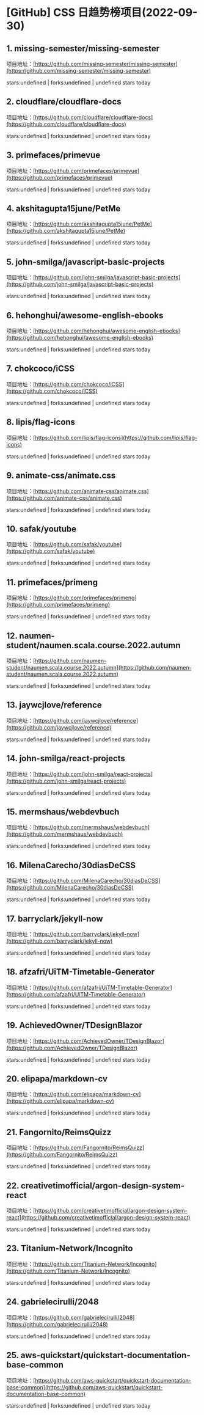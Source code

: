 # [GitHub] CSS 日趋势榜项目(2022-09-30)

## 1. missing-semester/missing-semester 

项目地址：[https://github.com/missing-semester/missing-semester](https://github.com/missing-semester/missing-semester)

stars:undefined | forks:undefined | undefined stars today 



## 2. cloudflare/cloudflare-docs 

项目地址：[https://github.com/cloudflare/cloudflare-docs](https://github.com/cloudflare/cloudflare-docs)

stars:undefined | forks:undefined | undefined stars today 



## 3. primefaces/primevue 

项目地址：[https://github.com/primefaces/primevue](https://github.com/primefaces/primevue)

stars:undefined | forks:undefined | undefined stars today 



## 4. akshitagupta15june/PetMe 

项目地址：[https://github.com/akshitagupta15june/PetMe](https://github.com/akshitagupta15june/PetMe)

stars:undefined | forks:undefined | undefined stars today 



## 5. john-smilga/javascript-basic-projects 

项目地址：[https://github.com/john-smilga/javascript-basic-projects](https://github.com/john-smilga/javascript-basic-projects)

stars:undefined | forks:undefined | undefined stars today 



## 6. hehonghui/awesome-english-ebooks 

项目地址：[https://github.com/hehonghui/awesome-english-ebooks](https://github.com/hehonghui/awesome-english-ebooks)

stars:undefined | forks:undefined | undefined stars today 



## 7. chokcoco/iCSS 

项目地址：[https://github.com/chokcoco/iCSS](https://github.com/chokcoco/iCSS)

stars:undefined | forks:undefined | undefined stars today 



## 8. lipis/flag-icons 

项目地址：[https://github.com/lipis/flag-icons](https://github.com/lipis/flag-icons)

stars:undefined | forks:undefined | undefined stars today 



## 9. animate-css/animate.css 

项目地址：[https://github.com/animate-css/animate.css](https://github.com/animate-css/animate.css)

stars:undefined | forks:undefined | undefined stars today 



## 10. safak/youtube 

项目地址：[https://github.com/safak/youtube](https://github.com/safak/youtube)

stars:undefined | forks:undefined | undefined stars today 



## 11. primefaces/primeng 

项目地址：[https://github.com/primefaces/primeng](https://github.com/primefaces/primeng)

stars:undefined | forks:undefined | undefined stars today 



## 12. naumen-student/naumen.scala.course.2022.autumn 

项目地址：[https://github.com/naumen-student/naumen.scala.course.2022.autumn](https://github.com/naumen-student/naumen.scala.course.2022.autumn)

stars:undefined | forks:undefined | undefined stars today 



## 13. jaywcjlove/reference 

项目地址：[https://github.com/jaywcjlove/reference](https://github.com/jaywcjlove/reference)

stars:undefined | forks:undefined | undefined stars today 



## 14. john-smilga/react-projects 

项目地址：[https://github.com/john-smilga/react-projects](https://github.com/john-smilga/react-projects)

stars:undefined | forks:undefined | undefined stars today 



## 15. mermshaus/webdevbuch 

项目地址：[https://github.com/mermshaus/webdevbuch](https://github.com/mermshaus/webdevbuch)

stars:undefined | forks:undefined | undefined stars today 



## 16. MilenaCarecho/30diasDeCSS 

项目地址：[https://github.com/MilenaCarecho/30diasDeCSS](https://github.com/MilenaCarecho/30diasDeCSS)

stars:undefined | forks:undefined | undefined stars today 



## 17. barryclark/jekyll-now 

项目地址：[https://github.com/barryclark/jekyll-now](https://github.com/barryclark/jekyll-now)

stars:undefined | forks:undefined | undefined stars today 



## 18. afzafri/UiTM-Timetable-Generator 

项目地址：[https://github.com/afzafri/UiTM-Timetable-Generator](https://github.com/afzafri/UiTM-Timetable-Generator)

stars:undefined | forks:undefined | undefined stars today 



## 19. AchievedOwner/TDesignBlazor 

项目地址：[https://github.com/AchievedOwner/TDesignBlazor](https://github.com/AchievedOwner/TDesignBlazor)

stars:undefined | forks:undefined | undefined stars today 



## 20. elipapa/markdown-cv 

项目地址：[https://github.com/elipapa/markdown-cv](https://github.com/elipapa/markdown-cv)

stars:undefined | forks:undefined | undefined stars today 



## 21. Fangornito/ReimsQuizz 

项目地址：[https://github.com/Fangornito/ReimsQuizz](https://github.com/Fangornito/ReimsQuizz)

stars:undefined | forks:undefined | undefined stars today 



## 22. creativetimofficial/argon-design-system-react 

项目地址：[https://github.com/creativetimofficial/argon-design-system-react](https://github.com/creativetimofficial/argon-design-system-react)

stars:undefined | forks:undefined | undefined stars today 



## 23. Titanium-Network/Incognito 

项目地址：[https://github.com/Titanium-Network/Incognito](https://github.com/Titanium-Network/Incognito)

stars:undefined | forks:undefined | undefined stars today 



## 24. gabrielecirulli/2048 

项目地址：[https://github.com/gabrielecirulli/2048](https://github.com/gabrielecirulli/2048)

stars:undefined | forks:undefined | undefined stars today 



## 25. aws-quickstart/quickstart-documentation-base-common 

项目地址：[https://github.com/aws-quickstart/quickstart-documentation-base-common](https://github.com/aws-quickstart/quickstart-documentation-base-common)

stars:undefined | forks:undefined | undefined stars today 



